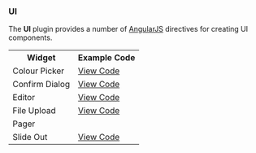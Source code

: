 ### UI

The **UI** plugin provides a number of [AngularJS](http://angularjs.org/) directives for creating UI components.

<table class="table">
<tr>
<th>Widget</th>
<th>Example Code</ht>
</tr>

<tr>
  <td>Colour Picker</td>
  <td>
     <a href="https://github.com/hawtio/hawtio/blob/master/hawtio-web/src/main/webapp/app/ui/html/test.html#L33" class="btn">View Code</a>
  </td>
</tr>
<tr>
  <td>Confirm Dialog</td>
  <td>
    <a href="https://github.com/hawtio/hawtio/blob/master/hawtio-web/src/main/webapp/app/ui/html/test.html#L45-45" class="btn">View Code</a>
  </td>
</tr>
<tr>
  <td>Editor</td>
  <td>
    <a href="https://github.com/hawtio/hawtio/blob/master/hawtio-web/src/main/webapp/app/ui/html/test.html#L144" class="btn">View Code</a>
  </td>
</tr>
<tr>
  <td>File Upload</td>
  <td>
    <a href="https://github.com/hawtio/hawtio/blob/master/hawtio-web/src/main/webapp/app/ui/html/test.html#L21" class="btn">View Code</a>
  </td>
</tr>
<tr>
  <td>Pager</td>
  <td>
  </td>
</tr>
<tr>
  <td>Slide Out</td>
  <td>
    <a href="https://github.com/hawtio/hawtio/blob/master/hawtio-web/src/main/webapp/app/ui/html/test.html#L45-45" class="btn">View Code</a>
  </td>
</tr>
</table>


